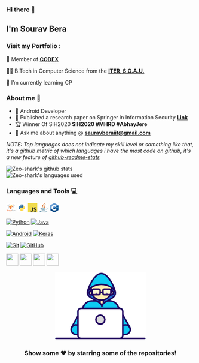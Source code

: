 ### Hi there 👋

<!--
**Zeo-shark/Zeo-shark** is a ✨ _special_ ✨ repository because its `README.md` (this file) appears on your GitHub profile.-->

## I'm Sourav Bera

### Visit my Portfolio : 

:star_struck: Member of **[CODEX](https://github.com/codex-iter)** 

👨‍🎓 B.Tech in Computer Science from the **[ITER, S.O.A.U.](https://www.soa.ac.in/iter)** 

🌱 I’m currently learning CP

### About me :eyes:

- :dart: Android Developer  
- 📜 Published a research paper on Springer in Information Security **[Link](https://link.springer.com/chapter/10.1007/978-981-15-6202-0_65)** 
- :trophy: Winner Of SIH2020   **SIH2020 #MHRD #AbhayJere**
- :e-mail: Ask me about anything @ **[sauravberaiit@gmail.com](sauravberiit@gmail.com)**
                                  
*NOTE: Top languages does not indicate my skill level or something like that, it's a github metric of which languages i have the most code on github, it's a new feature of [github-readme-stats](https://github.com/Zeo-shark/Zeo-shark)*
                             
![Zeo-shark's github stats](https://github-readme-stats.vercel.app/api?username=Zeo-shark&show_icons=true&theme=dracula)                        
![Zeo-shark's languages used](https://github-readme-stats.vercel.app/api/top-langs/?username=Zeo-shark&hide=php&theme=algolia)

### Languages and Tools :computer:

<code><img height="25" src="https://raw.githubusercontent.com/github/explore/80688e429a7d4ef2fca1e82350fe8e3517d3494d/topics/tensorflow/tensorflow.png"></code>
<code><img height="25" src="https://raw.githubusercontent.com/github/explore/80688e429a7d4ef2fca1e82350fe8e3517d3494d/topics/python/python.png"></code>
<code><img height="25" src="https://raw.githubusercontent.com/github/explore/80688e429a7d4ef2fca1e82350fe8e3517d3494d/topics/javascript/javascript.png"></code>
<code><img height="25" src="https://raw.githubusercontent.com/github/explore/80688e429a7d4ef2fca1e82350fe8e3517d3494d/topics/java/java.png"></code>
<code><img height="25" src="https://raw.githubusercontent.com/github/explore/5c058a388828bb5fde0bcafd4bc867b5bb3f26f3/topics/cpp/cpp.png"></code>

[![Python](https://img.shields.io/badge/-Python-e5eb34?style=flat&logo=python&link=https://github.com/hritik5102)](https://github.com/hritik5102) [![Java](https://img.shields.io/badge/Java-orange?style=flat&logo=java&logoColor=white&link=https://github.com/hritik5102)](https://github.com/hritik5102)

[![Android](https://img.shields.io/badge/-Android-FFFFFF?style=flat&logo=android&link=https://github.com/hritik5102)](https://github.com/hritik5102) [![Keras](https://img.shields.io/badge/-Keras-red?style=flat&logo=keras&link=https://github.com/hritik5102)](https://github.com/hritik5102)

[![Git](https://img.shields.io/badge/-Git-e5eb34?style=flat&logo=git&link=https://github.com/hritik5102)](https://github.com/hritik5102) [![GitHub](https://img.shields.io/badge/-GitHub-49eb34?style=flat&logo=github&link=https://github.com/hritik5102)](https://github.com/hritik5102)

<!--Here are some ideas to get you started:

- 🔭 I’m currently working on ...
- 🌱 I’m currently learning ...
- 👯 I’m looking to collaborate on ...
- 🤔 I’m looking for help with ...
- 💬 Ask me about ...
- 📫 How to reach me: ...
- 😄 Pronouns: ...
- ⚡ Fun fact: ...
--!>
<!--                                                                                                                                                                                 <a href="https://hritik5102.github.io/"><img src="https://icon-library.net//images/icon-programmer/icon-programmer-14.jpg" width="150px" height="150px" /></a>   -->                                                                                                                                                                            
<a href="https://twitter.com/SouravB64676699"><img src="https://i.ibb.co/kmgQVyW/twitter.png" width="32px" height="32px"></a> <a href="https://github.com/Zeo-shark"><img src="https://cdn.iconscout.com/icon/free/png-256/github-108-438008.png" width="32px" height="32px"></a> <a href="https://www.facebook.com/profile.php?id=100051105037729&ref=bookmarks"><img src="https://i.ibb.co/zmYNW4p/facebook.png" width="32px" height="32px"></a> <a href="https://in.linkedin.com//"><img src="https://i.ibb.co/Kx2GSrT/linkedin.png" width="32px" height="32px"></a>                                                      
                                          
                                                                                                              
<div align="center">

<img align="centre" src="https://github.com/Zeo-shark/Zeo-shark/blob/master/Developer.gif"/>

</div>
                                                                         

<div align="center">

### Show some ❤️ by starring some of the repositories!

</div>

                                                                                                                                                                                
                                                                                                                                                                                
                                                                                                                                                                                
                                                                                                                                                                                

 
